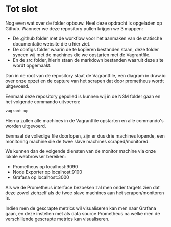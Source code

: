 # Tot slot

Nog even wat over de folder opbouw. Heel deze opdracht is opgeladen op Github.
Wanneer we deze repository pullen krijgen we 3 mappen:
- De .github folder met de workflow voor het aanmaken van de statische documentatie website die u hier ziet.
- De configs folder waarin de te kopïeren bestanden staan, deze folder syncen wij met de machines die we opstarten met de Vagrantfile.
- En de src folder, hierin staan de markdown bestanden waaruit deze site wordt opgemaakt.

Dan in de root van de repository staat de Vagrantfile, een diagram in draw.io over onze opzet en de capture van het scrapen dat door prometheus wordt uitgevoerd.

Eenmaal deze repository gepulled is kunnen wij in de NSM folder gaan en het volgende commando uitvoeren:

```
vagrant up
```

Hierna zullen alle machines in de Vagrantfile opstarten en alle commando's worden uitgevoerd.

Eenmaal de volledige file doorlopen, zijn er dus drie machines lopende, een monitoring machine die de twee slave machines scraped/monitored.

We kunnen dan de volgende diensten van de monitor machine via onze lokale webbrowser bereiken:
- Prometheus op localhost:9090
- Node Exporter op localhost:9100
- Grafana op localhost:3000

Als we de Prometheus interface bezoeken zal men onder targets zien dat deze zowel zichzelf als de twee slave machines aan het scrapen/monitoren is.

Indien men de gescrapte metrics wil visualiseren kan men naar Grafana gaan, en deze instellen met als data source Prometheus na welke men de verschillende gescrapte metrics kan visualiseren.